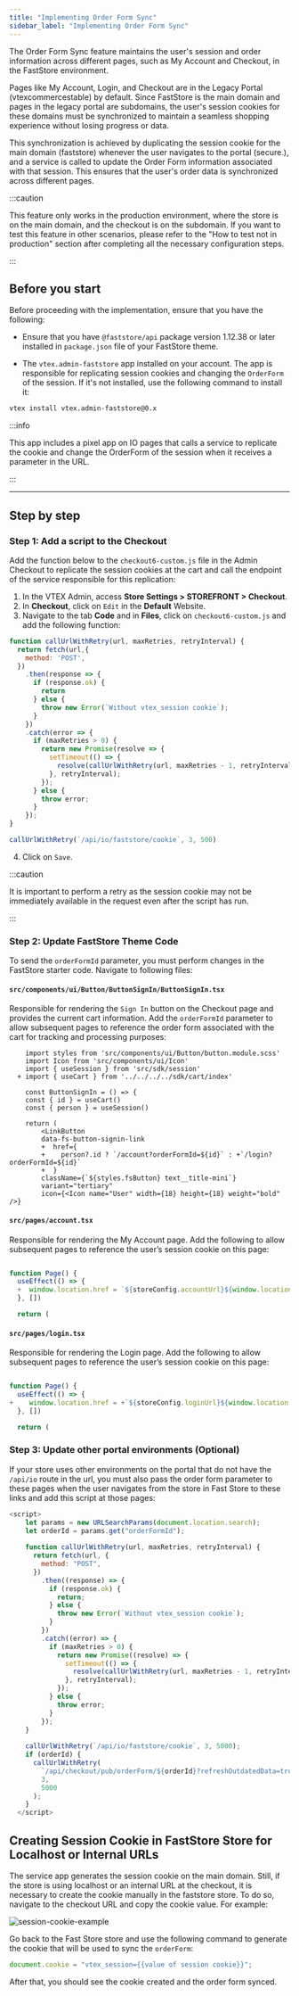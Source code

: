 ```yaml
---
title: "Implementing Order Form Sync"
sidebar_label: "Implementing Order Form Sync"
---
```


The Order Form Sync feature maintains the user's session and order information across different pages, such as My Account and Checkout, in the FastStore environment. 

Pages like My Account, Login, and Checkout are in the Legacy Portal (vtexcommercestable) by default. Since FastStore is the main domain and pages in the legacy portal are subdomains, the user's session cookies for these domains must be synchronized to maintain a seamless shopping experience without losing progress or data.

This synchronization is achieved by duplicating the session cookie for the main domain (faststore) whenever the user navigates to the portal (secure.<domain>), and a service is called to update the Order Form information associated with that session. This ensures that the user's order data is synchronized across different pages.

:::caution 

This feature only works in the production environment, where the store is on the main domain, and the checkout is on the subdomain. If you want to test this feature in other scenarios, please refer to the "How to test not in production" section after completing all the necessary configuration steps.

:::

## Before you start

Before proceeding with the implementation, ensure that you have the following:

- Ensure that you have `@faststore/api`  package version 1.12.38 or later installed in `package.json` file of your FastStore theme.

- The `vtex.admin-faststore` app installed  on your account. The app is responsible for replicating session cookies and changing the `OrderForm` of the session. If it's not installed, use the following command to install it:
```bash
vtex install vtex.admin-faststore@0.x

```
:::info

This app includes a pixel app on IO pages that calls a service to replicate the cookie and change the OrderForm of the session when it receives a parameter in the URL.

:::

---

## Step by step

### Step 1: Add a script to the Checkout

Add the function below to the `checkout6-custom.js` file in the Admin Checkout to replicate the session cookies at the cart and call the endpoint of the service responsible for this replication:

1. In the VTEX Admin, access **Store Settings > STOREFRONT > Checkout**.
2. In **Checkout**, click on `Edit` in the **Default** Website.
3. Navigate to the tab **Code** and in **Files**, click on `checkout6-custom.js` and add the following function:

```JavaScript
function callUrlWithRetry(url, maxRetries, retryInterval) {
  return fetch(url,{
    method: 'POST',
  })
    .then(response => {
      if (response.ok) {
        return 
      } else {
        throw new Error(`Without vtex_session cookie`);
      }
    })
    .catch(error => {
      if (maxRetries > 0) {
        return new Promise(resolve => {
          setTimeout(() => {
            resolve(callUrlWithRetry(url, maxRetries - 1, retryInterval));
          }, retryInterval);
        });
      } else {
        throw error;
      }
    });
}

callUrlWithRetry(`/api/io/faststore/cookie`, 3, 500)
```
4. Click on `Save`.

:::caution 

It is important to perform a retry as the session cookie may not be immediately available in the request even after the script has run.

:::

### Step 2: Update FastStore Theme Code

To send the `orderFormId` parameter, you must perform changes in the FastStore starter code. Navigate to following files:

#### `src/components/ui/Button/ButtonSignIn/ButtonSignIn.tsx`

Responsible for rendering the `Sign In` button on the Checkout page and provides the current cart information. Add the `orderFormId` parameter to allow subsequent pages to reference the order form associated with the cart for tracking and processing purposes:
 
```JavaScritpt
    import styles from 'src/components/ui/Button/button.module.scss'
    import Icon from 'src/components/ui/Icon'
    import { useSession } from 'src/sdk/session'
  + import { useCart } from '../../../../sdk/cart/index'

    const ButtonSignIn = () => {
    const { id } = useCart()
    const { person } = useSession()

    return (
        <LinkButton
        data-fs-button-signin-link
        +  href={
        +    person?.id ? `/account?orderFormId=${id}` : +`/login?orderFormId=${id}`
        +  }
        className={`${styles.fsButton} text__title-mini`}
        variant="tertiary"
        icon={<Icon name="User" width={18} height={18} weight="bold" />}

```
#### `src/pages/account.tsx` 
Responsible for rendering the My Account page. Add the following to allow subsequent pages to reference the user’s session cookie on this page:
```JavaScript

function Page() {
  useEffect(() => {
  +  window.location.href = `${storeConfig.accountUrl}${window.location.search}`
  }, [])

  return (

```

#### `src/pages/login.tsx` 
Responsible for rendering the Login page. Add the following to allow subsequent pages to reference the user’s session cookie on this page:

```JavaScript

function Page() {
  useEffect(() => {
+    window.location.href = +`${storeConfig.loginUrl}${window.location.search}`
  }, [])

  return (

```
### Step 3: Update other portal environments (Optional)
If your store uses other environments on the portal that do not have the `/api/io` route in the url, you must also pass the order form parameter to these pages when the user navigates from the store in Fast Store to these links and add this script at those pages:

```JavaScript
<script>
    let params = new URLSearchParams(document.location.search);
    let orderId = params.get("orderFormId");
  
    function callUrlWithRetry(url, maxRetries, retryInterval) {
      return fetch(url, {
        method: "POST",
      })
        .then((response) => {
          if (response.ok) {
            return;
          } else {
            throw new Error(`Without vtex_session cookie`);
          }
        })
        .catch((error) => {
          if (maxRetries > 0) {
            return new Promise((resolve) => {
              setTimeout(() => {
                resolve(callUrlWithRetry(url, maxRetries - 1, retryInterval));
              }, retryInterval);
            });
          } else {
            throw error;
          }
        });
    }
  
    callUrlWithRetry(`/api/io/faststore/cookie`, 3, 5000);
    if (orderId) {
      callUrlWithRetry(
        `/api/checkout/pub/orderForm/${orderId}?refreshOutdatedData=true`,
        3,
        5000
      );
    }
  </script>


```
## Creating Session Cookie in FastStore Store for Localhost or Internal URLs
The service app generates the session cookie on the main domain. Still, if the store is using localhost or an internal URL at the checkout, it is necessary to create the cookie manually in the faststore store. To do so, navigate to the checkout URL and copy the cookie value. For example:

![session-cookie-example](https://user-images.githubusercontent.com/67270558/232832503-e1426219-caa2-487d-a220-1c26a8226bbf.png)

Go back to the Fast Store store and use the following command to generate the cookie that will be used to sync the `orderForm`:

```JavaScript
document.cookie = "vtex_session={{value of session cookie}}";

```
After that, you should see the cookie created and the order form synced.

